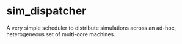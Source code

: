 # sim_dispatcher
A very simple scheduler to distribute simulations across an ad-hoc, heterogeneous set of multi-core machines.
